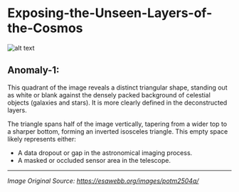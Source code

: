 # Exposing-the-Unseen-Layers-of-the-Cosmos

![alt text](image-1.png)

## Anomaly-1: 

This quadrant of the image reveals a distinct triangular shape, standing out as white or blank against the densely packed background of celestial objects (galaxies and stars). It is more clearly defined in the deconstructed layers.

The triangle spans half of the image vertically, tapering from a wider top to a sharper bottom, forming an inverted isosceles triangle. This empty space likely represents either:

- A data dropout or gap in the astronomical imaging process.
- A masked or occluded sensor area in the telescope.

--------------

_Image Original Source: https://esawebb.org/images/potm2504a/_
